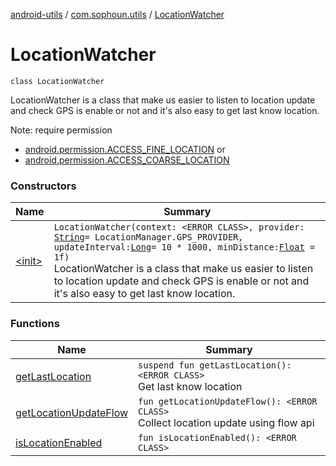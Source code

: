 [android-utils](../../index.md) / [com.sophoun.utils](../index.md) / [LocationWatcher](./index.md)

# LocationWatcher

`class LocationWatcher`

LocationWatcher is a class that make us easier
to listen to location update and check GPS is enable or not
and it's also easy to get last know location.

Note: require permission

* [android.permission.ACCESS_FINE_LOCATION](#)
or
* [android.permission.ACCESS_COARSE_LOCATION](#)

### Constructors

| Name | Summary |
|---|---|
| [&lt;init&gt;](-init-.md) | `LocationWatcher(context: <ERROR CLASS>, provider: `[`String`](https://kotlinlang.org/api/latest/jvm/stdlib/kotlin/-string/index.html)` = LocationManager.GPS_PROVIDER, updateInterval: `[`Long`](https://kotlinlang.org/api/latest/jvm/stdlib/kotlin/-long/index.html)` = 10 * 1000, minDistance: `[`Float`](https://kotlinlang.org/api/latest/jvm/stdlib/kotlin/-float/index.html)` = 1f)`<br>LocationWatcher is a class that make us easier to listen to location update and check GPS is enable or not and it's also easy to get last know location. |

### Functions

| Name | Summary |
|---|---|
| [getLastLocation](get-last-location.md) | `suspend fun getLastLocation(): <ERROR CLASS>`<br>Get last know location |
| [getLocationUpdateFlow](get-location-update-flow.md) | `fun getLocationUpdateFlow(): <ERROR CLASS>`<br>Collect location update using flow api |
| [isLocationEnabled](is-location-enabled.md) | `fun isLocationEnabled(): <ERROR CLASS>` |
